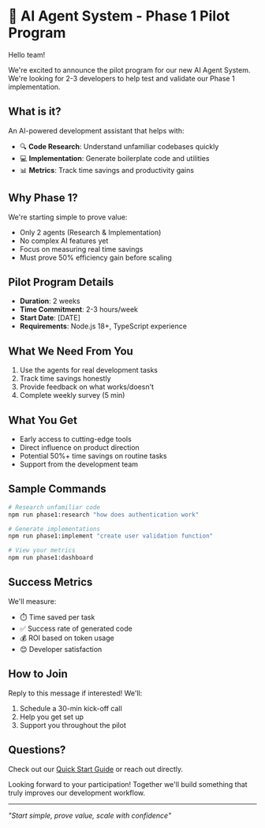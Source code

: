 # 🚀 AI Agent System - Phase 1 Pilot Program

Hello team!

We're excited to announce the pilot program for our new AI Agent System. We're looking for 2-3 developers to help test and validate our Phase 1 implementation.

## What is it?

An AI-powered development assistant that helps with:
- 🔍 **Code Research**: Understand unfamiliar codebases quickly
- 💻 **Implementation**: Generate boilerplate code and utilities
- 📊 **Metrics**: Track time savings and productivity gains

## Why Phase 1?

We're starting simple to prove value:
- Only 2 agents (Research & Implementation)
- No complex AI features yet
- Focus on measuring real time savings
- Must prove 50% efficiency gain before scaling

## Pilot Program Details

- **Duration**: 2 weeks
- **Time Commitment**: 2-3 hours/week
- **Start Date**: [DATE]
- **Requirements**: Node.js 18+, TypeScript experience

## What We Need From You

1. Use the agents for real development tasks
2. Track time savings honestly
3. Provide feedback on what works/doesn't
4. Complete weekly survey (5 min)

## What You Get

- Early access to cutting-edge tools
- Direct influence on product direction  
- Potential 50%+ time savings on routine tasks
- Support from the development team

## Sample Commands

```bash
# Research unfamiliar code
npm run phase1:research "how does authentication work"

# Generate implementations
npm run phase1:implement "create user validation function"

# View your metrics
npm run phase1:dashboard
```

## Success Metrics

We'll measure:
- ⏱️ Time saved per task
- ✅ Success rate of generated code
- 💰 ROI based on token usage
- 😊 Developer satisfaction

## How to Join

Reply to this message if interested! We'll:
1. Schedule a 30-min kick-off call
2. Help you get set up
3. Support you throughout the pilot

## Questions?

Check out our [Quick Start Guide](QUICKSTART_PHASE1.md) or reach out directly.

Looking forward to your participation! Together we'll build something that truly improves our development workflow.

---

*"Start simple, prove value, scale with confidence"*